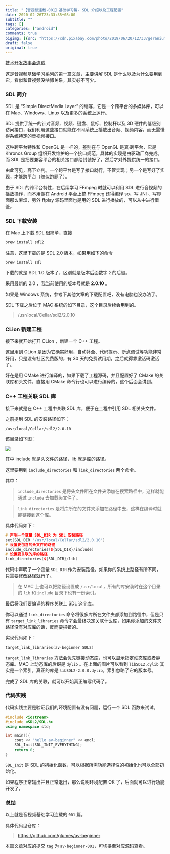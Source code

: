 ```yaml
---
title: "【音视频连载-001】基础学习篇- SDL 介绍以及工程配置"
date: 2020-02-26T23:33:35+08:00
subtitle: ""
tags: []
categories: ["android"]
comments: true
bigimg: [{src: "https://cdn.pixabay.com/photo/2019/06/20/12/33/geranium-4287012_960_720.jpg", desc: ""}]
draft: false
original: true
---
```


[技术开发故事会连载](https://mp.weixin.qq.com/s/8ob0zrHs9_2pmQTOHXPfjg)


这是音视频基础学习系列的第一篇文章，主要讲解 SDL 是什么以及为什么要用到它，看似和音视频没啥卵关系，其实必不可少。

### SDL 简介

SDL 是 “Simple DirectMedia Layer” 的缩写，它是一个跨平台的多媒体库，可以在 Mac、Windows、Linux 以及更多的系统上运行。

SDL 提供了统一的针对音频、视频、键盘、鼠标、控制杆以及 3D 硬件的低级别访问接口，我们利用这些接口就能在不同系统上播放出音频、视频内容，而无需懂得系统特定的音视频接口。

这种跨平台特性和 OpenGL 是一样的，差别在与 OpenGL 是真·跨平台，它是 Khronos Group 组织开发维护的一个接口规范，具体的实现是由驱动厂商完成。而 SDL 是把要兼容平台的相关接口都给封装好了，然后才对外提供统一的接口。

由此可见，高下立判。一个跨平台是写了接口就行，不管实现；另一个是写好了实现，才能跨平台（貌似跑题了）。

由于 SDL 的跨平台特性，在后续学习 FFmpeg 时就可以利用 SDL 进行音视频的播放操作，而不用像在 Android 平台上搞 FFmpeg 还得编译 so、写 JNI 、写界面那么麻烦，另外 ffplay 源码里面也是用的 SDL 进行播放的，可以从中进行借鉴。


<!--more-->

### SDL 下载安装

在 Mac 上下载 SDL 很简单，直接

```sh
brew install sdl2
```

注意，这里下载的是 SDL 2.0 版本，如果用如下的命令

```sh
brew install sdl
```

下载的就是 SDL 1.0 版本了，区别就是版本后面数字 `2` 的后缀。

采用最新的 2.0 ，我当前使用的版本号就是 **2.0.10** 。

如果是 Windows 系统，参考下其他文章的下载配置吧，没有电脑也没办法了。

SDL 下载之后位于 MAC 系统的如下目录，这个目录后续会用到的。

> /usr/local/Cellar/sdl2/2.0.10

### CLion 新建工程

接下来就开始打开 CLion ，新建一个 C++ 工程。

这里用到 CLion 是因为它确实好用，自动补全、代码提示、断点调试等功能非常好用，只是没有社区免费版的，有 30 天的免费试用期，之后就得靠激活码激活了。

好在是用 CMake 进行编译的，如果下载了工程源码，并且配置好了 CMake 的关联库和头文件，直接用 CMake 命令行也可以进行编译的，这个后面会讲到。

### C++ 工程关联 SDL 库

接下来就是在 C++ 工程中关联 SDL 库，便于在工程中引用 SDL 相关头文件。

之前提到 SDL 的安装路径如下：

```sh
/usr/local/Cellar/sdl2/2.0.10
```

该目录如下图：

![](https://images.xiaozhuanlan.com/photo/2020/650c10feacc111f9a09d873711bdf0cb.png)

其中 include 就是头文件的路径，lib 就是库的路径。

这里要用到 `include_directories` 和 `link_directories` 两个命令。

其中：

> `include_directories` 是将头文件所在文件夹添加在搜索路径中，这样就能通过 `include` 去加载头文件了。


> `link_directories` 是将库所在的文件夹添加在路径中去，这样在编译时就能链接到这个库。

具体代码如下：

```cpp
# 声明一个变量 SDL_DIR 为 SDL 安装路径
set(SDL_DIR "/usr/local/Cellar/sdl2/2.0.10")
# 设置要包含的头文件的路径
include_directories(${SDL_DIR}/include)
# 设置要关联的库的路径
link_directories(${SDL_DIR}/lib)
```

代码中声明了一个变量 `SDL_DIR` 作为安装路径，如果你的系统上路径有所不同，只需要修改路径就行了。

> 在 MAC 上也可以把路径设置成 `/usr/local`，所有的库安装时在这个目录的 `lib` 和 `include` 目录下也有一份索引。


最后将我们要编译的程序关联上 SDL 这个库。

你可以通过 `link_directories` 命令将很多库所在文件夹都添加到路径中，但是只有 `target_link_libraries` 命令才会最终决定关联什么库，如果你添加的文件夹路径没有对应库的话，反而要报错的。


实现代码如下：

```cpp
target_link_libraries(av-beginner SDL2)
```

`target_link_libraries` 方法会优先链接动态库，也可以显示指定动态库或者静态库。MAC 上动态库的后缀是 `dylib` 。在上面的图片可以看到 `libSDL2.dylib` 其实是一个索引，真正的库是 `libSDL2-2.0.0.dylib`，索引忽略了它的版本号。

完成了 SDL 库的关联，就可以开始真正编写代码了。


### 代码实践

代码实践主要是验证我们的环境配置有没有问题，运行一个 SDL 函数来试试。

```cpp
#include <iostream>
#include <SDL2/SDL.h>
using namespace std;

int main(){
    cout << "hello av-beginner" << endl;
    SDL_Init(SDL_INIT_EVERYTHING);
    return 0;
}
```

`SDL_Init` 是 SDL 的初始化函数，可以根据所需功能选择性的初始化也可以全部初始化。

如果程序正常输出并且正常退出，那么说明环境配置 OK 了，后面就可以进行功能开发了。

### 总结

以上就是音视频基础学习连载的 `001` 篇。

具体代码见仓库：

> https://github.com/glumes/av-beginner

本篇文章对应的提交 `tag` 为 `av-beginner-001`，可切换至对应源码查看。

